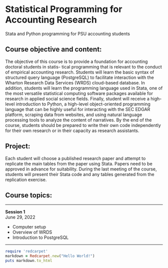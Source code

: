 # Statistical Programming for Accounting Research
Stata and Python programming for PSU accounting students

## Course objective and content:

The objective of this course is to provide a foundation for accounting doctoral students in statis- tical programming that is relevant to the conduct of empirical accounting research. Students will learn the basic syntax of structured query language (PostgreSQL) to facilitate interaction with the Wharton Research Data Services (WRDS) cloud-based database. In addition, students will learn the programming language used in Stata, one of the most versatile statistical computing software packages available for research in applied social science fields. Finally, student will receive a high-level introduction to Python, a high-level object-oriented programming language that can be highly useful for interacting with the SEC EDGAR platform, scraping data from websites, and using natural language processing tools to analyze the content of narratives. By the end of the course, students should be prepared to write their own code independently for their own research or in their capacity as research assistants.

## Project:

Each student will choose a published research paper and attempt to replicate the main tables from the paper using Stata. Papers need to be approved in advance for suitability. During the last meeting of the course, students will present their Stata code and any tables generated from the replication exercise.

## Course topics:
***
**Session 1**  
June 29, 2022  

* Computer setup
* Overview of WRDS
* Introduction to PostgreSQL
***


```ruby
require 'redcarpet'
markdown = Redcarpet.new("Hello World!")
puts markdown.to_html
```

<!-- [![Binder](https://mybinder.org/badge_logo.svg)](https://mybinder.org/v2/gh/sbb151/phd-programming.git/HEAD) -->
